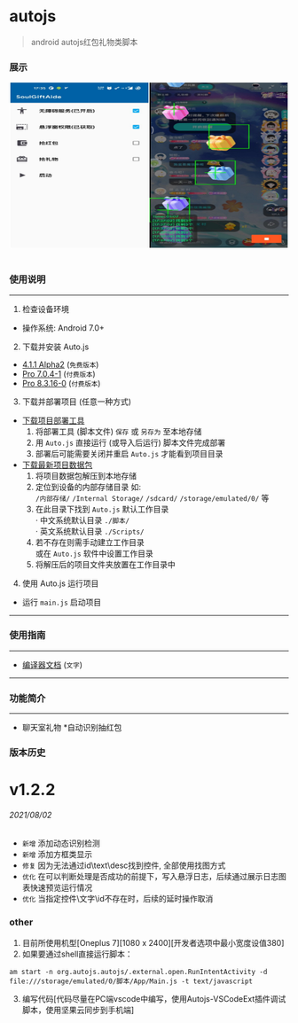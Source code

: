 # autojs
> android autojs红包礼物类脚本


### 展示
<div align=center><img height="300" width="550" src="https://github.com/Lirubn/SoulGiftAide/blob/main/Main.jpg"/></div>
<br>

### 使用说明
******
1. 检查设备环境

- 操作系统: Android 7.0+

2. 下载并安装 Auto.js

- [4.1.1 Alpha2](https://github.com/SuperMonster002/Hello-Sockpuppet/raw/master/%5Bauto.js%5D%5B4.1.1_alpha2%5D%5Barm-v7%5D(b69a4e23).apk?raw=true) (`免费版本`)
- [Pro 7.0.4-1](https://github.com/SuperMonster002/Hello-Sockpuppet/blob/master/%5Bauto.js%5D%5Bpro_7.0.4-1%5D(31b16c93).apk?raw=true) (`付费版本`)
- [Pro 8.3.16-0](https://github.com/SuperMonster002/Hello-Sockpuppet/blob/master/%5Bauto.js%5D%5Bpro_8.3.16-0%5D(9a414abf).apk?raw=true) (`付费版本`)

3. 下载并部署项目 (任意一种方式)

- [下载项目部署工具](http://doc.autoxjs.com/)
    1. 将部署工具 (脚本文件) `保存` 或 `另存为` 至本地存储
    2. 用 `Auto.js` 直接运行 (或导入后运行) 脚本文件完成部署
    3. 部署后可能需要关闭并重启 `Auto.js` 才能看到项目目录
- [下载最新项目数据包](https://github.com/Lirubn/SoulGiftAide)
    1. 将项目数据包解压到本地存储
    2. 定位到设备的内部存储目录 如:  
       `/内部存储/` `/Internal Storage/` `/sdcard/` `/storage/emulated/0/` 等
    3. 在此目录下找到 `Auto.js` 默认工作目录  
       · 中文系统默认目录 `./脚本/`  
       · 英文系统默认目录 `./Scripts/`
    4. 若不存在则需手动建立工作目录  
       或在 `Auto.js` 软件中设置工作目录
    5. 将解压后的项目文件夹放置在工作目录中

4. 使用 Auto.js 运行项目

- 运行 `main.js` 启动项目

******
### 使用指南
******
* [编译器文档](http://doc.autoxjs.com) (`文字`)
******
### 功能简介
******
* 聊天室礼物
*自动识别抽红包



### 版本历史

[comment]: <> (Version history only shows last 3 versions)
# v1.2.2
###### 2021/08/02
* `新增` 添加动态识别检测
* `新增` 添加方框类显示
* `修复` 因为无法通过id\text\desc找到控件, 全部使用找图方式
* `优化` 在可以判断处理是否成功的前提下，写入悬浮日志，后续通过展示日志图表快速预览运行情况
* `优化` 当指定控件\文字\id不存在时，后续的延时操作取消


### other
1. 目前所使用机型[Oneplus 7][1080 x 2400][开发者选项中最小宽度设值380]
2. 如果要通过shell直接运行脚本：
```
am start -n org.autojs.autojs/.external.open.RunIntentActivity -d file:///storage/emulated/0/脚本/App/Main.js -t text/javascript
```
3. 编写代码[代码尽量在PC端vscode中编写，使用Autojs-VSCodeExt插件调试脚本，使用坚果云同步到手机端]
